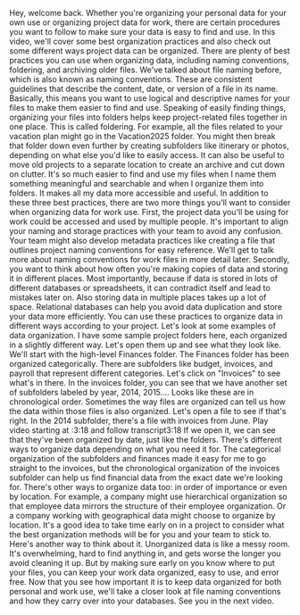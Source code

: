 

Hey, welcome back. Whether you're organizing your personal data for your own use or organizing project data for work, there are certain procedures you want to follow to make sure your data is easy to find and use. In this video, we'll cover some best organization practices and also check out some different ways project data can be organized. There are plenty of best practices you can use when organizing data, including naming conventions, foldering, and archiving older files. We've talked about file naming before, which is also known as naming conventions. These are consistent guidelines that describe the content, date, or version of a file in its name. Basically, this means you want to use logical and descriptive names for your files to make them easier to find and use. Speaking of easily finding things, organizing your files into folders helps keep project-related files together in one place. This is called foldering. For example, all the files related to your vacation plan might go in the Vacation2025 folder. You might then break that folder down even further by creating subfolders like itinerary or photos, depending on what else you'd like to easily access. It can also be useful to move old projects to a separate location to create an archive and cut down on clutter. It's so much easier to find and use my files when I name them something meaningful and searchable and when I organize them into folders. It makes all my data more accessible and useful. In addition to these three best practices, there are two more things you'll want to consider when organizing data for work use. First, the project data you'll be using for work could be accessed and used by multiple people. It's important to align your naming and storage practices with your team to avoid any confusion. Your team might also develop metadata practices like creating a file that outlines project naming conventions for easy reference. We'll get to talk more about naming conventions for work files in more detail later. Secondly, you want to think about how often you're making copies of data and storing it in different places. Most importantly, because if data is stored in lots of different databases or spreadsheets, it can contradict itself and lead to mistakes later on. Also storing data in multiple places takes up a lot of space. Relational databases can help you avoid data duplication and store your data more efficiently. You can use these practices to organize data in different ways according to your project. Let's look at some examples of data organization. I have some sample project folders here, each organized in a slightly different way. Let's open them up and see what they look like. We'll start with the high-level Finances folder. The Finances folder has been organized categorically. There are subfolders like budget, invoices, and payroll that represent different categories. Let's click on "Invoices" to see what's in there. In the invoices folder, you can see that we have another set of subfolders labeled by year, 2014, 2015.... Looks like these are in chronological order. Sometimes the way files are organized can tell us how the data within those files is also organized. Let's open a file to see if that's right. In the 2014 subfolder, there's a file with invoices from June.
Play video starting at :3:18 and follow transcript3:18
If we open it, we can see that they've been organized by date, just like the folders. There's different ways to organize data depending on what you need it for. The categorical organization of the subfolders and finances made it easy for me to go straight to the invoices, but the chronological organization of the invoices subfolder can help us find financial data from the exact date we're looking for. There's other ways to organize data too: in order of importance or even by location. For example, a company might use hierarchical organization so that employee data mirrors the structure of their employee organization. Or a company working with geographical data might choose to organize by location. It's a good idea to take time early on in a project to consider what the best organization methods will be for you and your team to stick to. Here's another way to think about it. Unorganized data is like a messy room. It's overwhelming, hard to find anything in, and gets worse the longer you avoid cleaning it up. But by making sure early on you know where to put your files, you can keep your work data organized, easy to use, and error free. Now that you see how important it is to keep data organized for both personal and work use, we'll take a closer look at file naming conventions and how they carry over into your databases. See you in the next video.